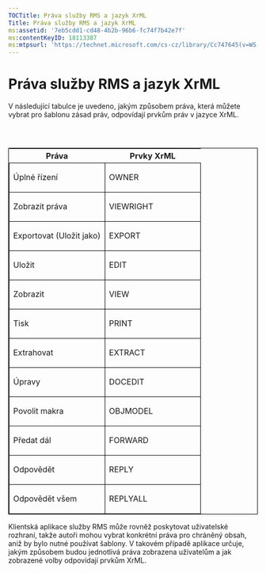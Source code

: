 ```yaml
---
TOCTitle: Práva služby RMS a jazyk XrML
Title: Práva služby RMS a jazyk XrML
ms:assetid: '7eb5cdd1-cd48-4b2b-96b6-fc74f7b42e7f'
ms:contentKeyID: 18113387
ms:mtpsurl: 'https://technet.microsoft.com/cs-cz/library/Cc747645(v=WS.10)'
---
```


Práva služby RMS a jazyk XrML
=============================

V následující tabulce je uvedeno, jakým způsobem práva, která můžete vybrat pro šablonu zásad práv, odpovídají prvkům práv v jazyce XrML.

###  

<p> </p>
<table style="border:1px solid black;">
<colgroup>
<col width="50%" />
<col width="50%" />
</colgroup>
<thead>
<tr class="header">
<th>Práva</th>
<th>Prvky XrML</th>
</tr>
</thead>
<tbody>
<tr class="odd">
<td style="border:1px solid black;"><p>Úplné řízení</p></td>
<td style="border:1px solid black;"><p>OWNER</p></td>
</tr>
<tr class="even">
<td style="border:1px solid black;"><p>Zobrazit práva</p></td>
<td style="border:1px solid black;"><p>VIEWRIGHT</p></td>
</tr>
<tr class="odd">
<td style="border:1px solid black;"><p>Exportovat (Uložit jako)</p></td>
<td style="border:1px solid black;"><p>EXPORT</p></td>
</tr>
<tr class="even">
<td style="border:1px solid black;"><p>Uložit</p></td>
<td style="border:1px solid black;"><p>EDIT</p></td>
</tr>
<tr class="odd">
<td style="border:1px solid black;"><p>Zobrazit</p></td>
<td style="border:1px solid black;"><p>VIEW</p></td>
</tr>
<tr class="even">
<td style="border:1px solid black;"><p>Tisk</p></td>
<td style="border:1px solid black;"><p>PRINT</p></td>
</tr>
<tr class="odd">
<td style="border:1px solid black;"><p>Extrahovat</p></td>
<td style="border:1px solid black;"><p>EXTRACT</p></td>
</tr>
<tr class="even">
<td style="border:1px solid black;"><p>Úpravy</p></td>
<td style="border:1px solid black;"><p>DOCEDIT</p></td>
</tr>
<tr class="odd">
<td style="border:1px solid black;"><p>Povolit makra</p></td>
<td style="border:1px solid black;"><p>OBJMODEL</p></td>
</tr>
<tr class="even">
<td style="border:1px solid black;"><p>Předat dál</p></td>
<td style="border:1px solid black;"><p>FORWARD</p></td>
</tr>
<tr class="odd">
<td style="border:1px solid black;"><p>Odpovědět</p></td>
<td style="border:1px solid black;"><p>REPLY</p></td>
</tr>
<tr class="even">
<td style="border:1px solid black;"><p>Odpovědět všem</p></td>
<td style="border:1px solid black;"><p>REPLYALL</p></td>
</tr>
</tbody>
</table>
  
Klientská aplikace služby RMS může rovněž poskytovat uživatelské rozhraní, takže autoři mohou vybrat konkrétní práva pro chráněný obsah, aniž by bylo nutné používat šablony. V takovém případě aplikace určuje, jakým způsobem budou jednotlivá práva zobrazena uživatelům a jak zobrazené volby odpovídají prvkům XrML.
